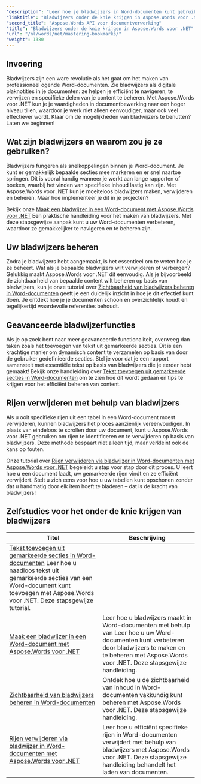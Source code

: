 ```yaml
---
"description": "Leer hoe je bladwijzers in Word-documenten kunt gebruiken met Aspose.Words voor .NET via gedetailleerde tutorials. Verbeter je vaardigheden in documentbeheer."
"linktitle": "Bladwijzers onder de knie krijgen in Aspose.Words voor .NET"
"second_title": "Aspose.Words API voor documentverwerking"
"title": "Bladwijzers onder de knie krijgen in Aspose.Words voor .NET"
"url": "/nl/words/net/mastering-bookmarks/"
"weight": 1380
---
```


## Invoering

Bladwijzers zijn een ware revolutie als het gaat om het maken van professioneel ogende Word-documenten. Zie bladwijzers als digitale plaknotities in je documenten: ze helpen je efficiënt te navigeren, te verwijzen en specifieke delen van je content te beheren. Met Aspose.Words voor .NET kun je je vaardigheden in documentbewerking naar een hoger niveau tillen, waardoor je werk niet alleen eenvoudiger, maar ook veel effectiever wordt. Klaar om de mogelijkheden van bladwijzers te benutten? Laten we beginnen!

## Wat zijn bladwijzers en waarom zou je ze gebruiken?

Bladwijzers fungeren als snelkoppelingen binnen je Word-document. Je kunt er gemakkelijk bepaalde secties mee markeren en er snel naartoe springen. Dit is vooral handig wanneer je werkt aan lange rapporten of boeken, waarbij het vinden van specifieke inhoud lastig kan zijn. Met Aspose.Words voor .NET kun je moeiteloos bladwijzers maken, verwijderen en beheren. Maar hoe implementeer je dit in je projecten?

Bekijk onze [Maak een bladwijzer in een Word-document met Aspose.Words voor .NET](./create-bookmark-in-word-document/) Een praktische handleiding voor het maken van bladwijzers. Met deze stapsgewijze aanpak kunt u uw Word-documenten verbeteren, waardoor ze gemakkelijker te navigeren en te beheren zijn.

## Uw bladwijzers beheren

Zodra je bladwijzers hebt aangemaakt, is het essentieel om te weten hoe je ze beheert. Wat als je bepaalde bladwijzers wilt verwijderen of verbergen? Gelukkig maakt Aspose.Words voor .NET dit eenvoudig. Als je bijvoorbeeld de zichtbaarheid van bepaalde content wilt beheren op basis van bladwijzers, kun je onze tutorial over [Zichtbaarheid van bladwijzers beheren in Word-documenten](./manage-bookmark-visibility-word-document/) geeft je een duidelijk inzicht in hoe je dit effectief kunt doen. Je ontdekt hoe je je documenten schoon en overzichtelijk houdt en tegelijkertijd waardevolle referenties behoudt.

## Geavanceerde bladwijzerfuncties

Als je op zoek bent naar meer geavanceerde functionaliteit, overweeg dan taken zoals het toevoegen van tekst uit gemarkeerde secties. Dit is een krachtige manier om dynamisch content te verzamelen op basis van door de gebruiker gedefinieerde secties. Stel je voor dat je een rapport samenstelt met essentiële tekst op basis van bladwijzers die je eerder hebt gemaakt! Bekijk onze handleiding over [Tekst toevoegen uit gemarkeerde secties in Word-documenten](./append-text-from-bookmarked-sections/) om te zien hoe dit wordt gedaan en tips te krijgen voor het efficiënt beheren van content.

## Rijen verwijderen met behulp van bladwijzers

Als u ooit specifieke rijen uit een tabel in een Word-document moest verwijderen, kunnen bladwijzers het proces aanzienlijk vereenvoudigen. In plaats van eindeloos te scrollen door uw document, kunt u Aspose.Words voor .NET gebruiken om rijen te identificeren en te verwijderen op basis van bladwijzers. Deze methode bespaart niet alleen tijd, maar verkleint ook de kans op fouten. 

Onze tutorial over [Rijen verwijderen via bladwijzer in Word-documenten met Aspose.Words voor .NET](./delete-row-by-bookmark-word-documents/) begeleidt u stap voor stap door dit proces. U leert hoe u een document laadt, uw gemarkeerde rijen vindt en ze efficiënt verwijdert. Stelt u zich eens voor hoe u uw tabellen kunt opschonen zonder dat u handmatig door elk item hoeft te bladeren – dat is de kracht van bladwijzers! 


 ## Zelfstudies voor het onder de knie krijgen van bladwijzers
| Titel | Beschrijving |
| --- | --- |
| [Tekst toevoegen uit gemarkeerde secties in Word-documenten](./append-text-from-bookmarked-sections/) Leer hoe u naadloos tekst uit gemarkeerde secties van een Word-document kunt toevoegen met Aspose.Words voor .NET. Deze stapsgewijze tutorial. |
| [Maak een bladwijzer in een Word-document met Aspose.Words voor .NET](./create-bookmark-in-word-document/) | Leer hoe u bladwijzers maakt in Word-documenten met behulp van Leer hoe u uw Word-documenten kunt verbeteren door bladwijzers te maken en te beheren met Aspose.Words voor .NET. Deze stapsgewijze handleiding. |
| [Zichtbaarheid van bladwijzers beheren in Word-documenten](./manage-bookmark-visibility-word-document/) | Ontdek hoe u de zichtbaarheid van inhoud in Word-documenten vakkundig kunt beheren met Aspose.Words voor .NET. Deze stapsgewijze handleiding. |
| [Rijen verwijderen via bladwijzer in Word-documenten met Aspose.Words voor .NET](./delete-row-by-bookmark-word-documents/) | Leer hoe u efficiënt specifieke rijen in Word-documenten verwijdert met behulp van bladwijzers met Aspose.Words voor .NET. Deze stapsgewijze handleiding behandelt het laden van documenten. |